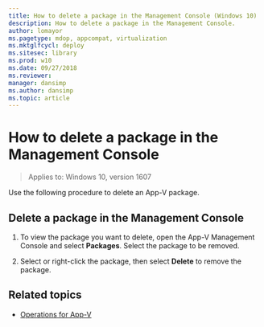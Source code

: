 ```yaml
---
title: How to delete a package in the Management Console (Windows 10)
description: How to delete a package in the Management Console.
author: lomayor
ms.pagetype: mdop, appcompat, virtualization
ms.mktglfcycl: deploy
ms.sitesec: library
ms.prod: w10
ms.date: 09/27/2018
ms.reviewer: 
manager: dansimp
ms.author: dansimp
ms.topic: article
---
```

# How to delete a package in the Management Console

>Applies to: Windows 10, version 1607

Use the following procedure to delete an App-V package.

## Delete a package in the Management Console

1. To view the package you want to delete, open the App-V Management Console and select **Packages**. Select the package to be removed.

2. Select or right-click the package, then select **Delete** to remove the package.





## Related topics

- [Operations for App-V](appv-operations.md)
